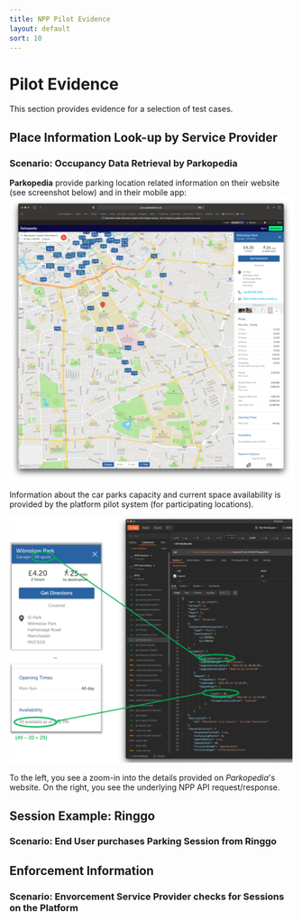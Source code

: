 ```yaml
---
title: NPP Pilot Evidence
layout: default
sort: 10
---
```

# Pilot Evidence
This section provides evidence for a selection of test cases.

## Place Information Look-up by Service Provider
### Scenario: Occupancy Data Retrieval by Parkopedia
**Parkopedia** provide parking location related information on their website (see screenshot below) and in their mobile app:
![Parkopedia Website](assets/images/evidence/parkopedia1.png)

Information about the car parks capacity and current space availability is provided by the platform pilot system (for participating locations).

![Parkopedia Data Retrieval and Display](assets/images/evidence/parkopedia2.png)

To the left, you see a zoom-in into the details provided on _Parkopedia_'s website.
On the right, you see the underlying NPP API request/response.

## Session Example: Ringgo
### Scenario: End User purchases Parking Session from Ringgo

## Enforcement Information
### Scenario: Envorcement Service Provider checks for Sessions on the Platform


